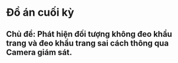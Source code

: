 # Đồ án cuối kỳ
## Chủ đề: Phát hiện đối tượng không đeo khẩu trang và đeo khẩu trang sai cách thông qua Camera giám sát.

